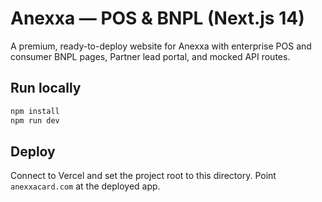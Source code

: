 # Anexxa — POS & BNPL (Next.js 14)

A premium, ready-to-deploy website for Anexxa with enterprise POS and consumer BNPL pages, Partner lead portal, and mocked API routes.

## Run locally
```bash
npm install
npm run dev
```

## Deploy
Connect to Vercel and set the project root to this directory. Point `anexxacard.com` at the deployed app.
